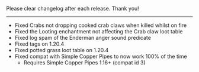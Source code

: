 Please clear changelog after each release.
Thank you!

-----------------
- Fixed Crabs not dropping cooked crab claws when killed whilst on fire
- Fixed the Looting enchantment not affecting the Crab claw loot table
- Fixed log spam of the Enderman anger sound predicate
- Fixed tags on 1.20.4
- Fixed potted grass loot table on 1.20.4
- Fixed compat with Simple Copper Pipes to now work 100% of the time
    - Requires Simple Copper Pipes 1.16+ (compat id 3)
